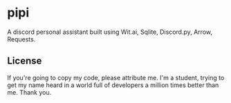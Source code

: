 # pipi
A discord personal assistant built using Wit.ai, Sqlite, Discord.py, Arrow, Requests.

## License
If you're going to copy my code, please attribute me. I'm a student, trying to get my name heard in a world full of developers a million times better than me. Thank you.
